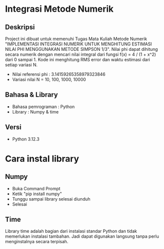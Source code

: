 # Integrasi Metode Numerik
## Deskripsi
Project ini dibuat untuk memenuhi Tugas Mata Kuliah Metode Numerik "IMPLEMENTASI INTEGRASI NUMERIK UNTUK MENGHITUNG ESTIMASI NILAI PHI MENGGUNAKAN METODE SIMPSON 1/3". Nilai phi dapat dihitung secara numerik dengan mencari nilai integral dari fungsi f(x) = 4 / (1 + x^2) dari 0 sampai 1.
Kode ini menghitung RMS error dan waktu estimasi dari setiap variasi N.
- Nilai referensi phi : 3.14159265358979323846
- Variasi nilai N = 10, 100, 1000, 10000

## Bahasa & Library
- Bahasa pemrograman : Python
- Library : Numpy & time

## Versi
- Python 3.12.3

# Cara instal library
## Numpy
- Buka Command Prompt
- Ketik "pip install numpy"
- Tunggu sampai library selesai diunduh
- Selesai

## Time
Library time adalah bagian dari instalasi standar Python dan tidak memerlukan instalasi tambahan. Jadi dapat digunakan langsung tanpa perlu menginstalnya secara terpisah.

